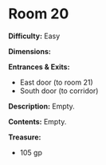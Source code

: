 # Room 20

**Difficulty:** Easy

**Dimensions:** 

**Entrances & Exits:**
- East door (to room 21)
- South door (to corridor)

**Description:**
Empty.

**Contents:**
Empty.

**Treasure:**
- 105 gp